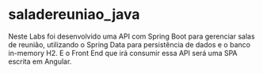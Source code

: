 # saladereuniao_java
Neste Labs foi desenvolvido uma API com Spring Boot para gerenciar salas de reunião, utilizando o Spring Data para persistência de dados e o banco in-memory H2. 
E o Front End que irá consumir essa API será uma SPA escrita em Angular.
